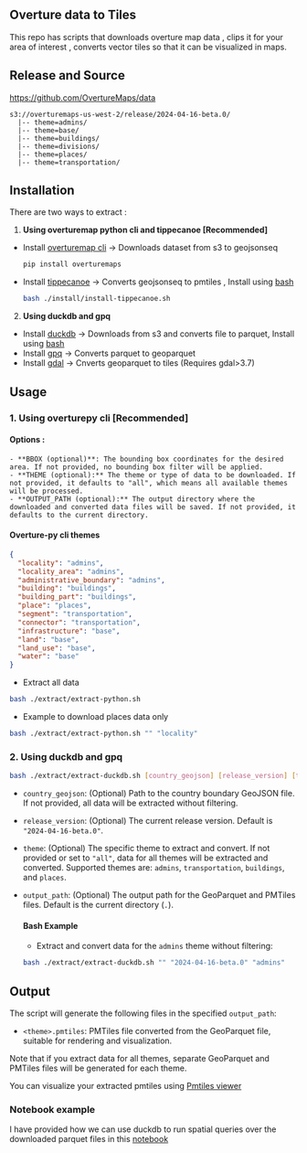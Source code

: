 ## Overture data to Tiles

This repo has scripts that downloads overture map data , clips it for your area of interest , converts vector tiles so that it can be visualized in maps.


## Release and Source 

https://github.com/OvertureMaps/data


```
s3://overturemaps-us-west-2/release/2024-04-16-beta.0/
  |-- theme=admins/
  |-- theme=base/
  |-- theme=buildings/
  |-- theme=divisions/
  |-- theme=places/
  |-- theme=transportation/
```

## Installation 

There are two ways to extract : 

1. **Using overturemap python cli and tippecanoe [Recommended]**

- Install [overturemap cli](https://github.com/OvertureMaps/overturemaps-py/tree/main) -> Downloads dataset from s3 to geojsonseq
  ```bash
  pip install overturemaps
- Install [tippecanoe](https://github.com/felt/tippecanoe) -> Converts geojsonseq to pmtiles , Install using [bash](./install/install-tippecanoe.sh)
  ```bash
  bash ./install/install-tippecanoe.sh

2. **Using duckdb and gpq**

- Install [duckdb](https://duckdb.org/docs/installation/index) -> Downloads from s3 and converts file to parquet, Install using [bash](./install/install-duckdb.sh)
- Install [gpq](https://github.com/planetlabs/gpq#installation) -> Converts parquet to geoparquet 
- Install [gdal](https://gdal.org/programs/ogr2ogr.html) -> Cnverts geoparquet to tiles (Requires gdal>3.7)



## Usage 


### 1. Using overturepy cli [Recommended]

  #### Options : 
    - **BBOX (optional)**: The bounding box coordinates for the desired area. If not provided, no bounding box filter will be applied.
    - **THEME (optional):** The theme or type of data to be downloaded. If not provided, it defaults to "all", which means all available themes will be processed.
    - **OUTPUT_PATH (optional):** The output directory where the downloaded and converted data files will be saved. If not provided, it defaults to the current directory.
  
  #### Overture-py cli themes 
```json 
{
  "locality": "admins",
  "locality_area": "admins",
  "administrative_boundary": "admins",
  "building": "buildings",
  "building_part": "buildings",
  "place": "places",
  "segment": "transportation",
  "connector": "transportation",
  "infrastructure": "base",
  "land": "base",
  "land_use": "base",
  "water": "base"
}
```


  - Extract all data

  ```bash 
  bash ./extract/extract-python.sh 
  ```


  - Example to download places data only 

  ```bash
  bash ./extract/extract-python.sh "" "locality"
  ```
  

### 2. Using duckdb and gpq 

  ```bash
  bash ./extract/extract-duckdb.sh [country_geojson] [release_version] [theme] [output_path]
  ```
  - `country_geojson`: (Optional) Path to the country boundary GeoJSON file. If not provided, all data will be extracted without filtering.
  - `release_version`: (Optional) The current release version. Default is `"2024-04-16-beta.0"`.
  - `theme`: (Optional) The specific theme to extract and convert. If not provided or set to `"all"`, data for all themes will be extracted and converted. Supported themes are: `admins`, `transportation`, `buildings`, and `places`.
  - `output_path`: (Optional) The output path for the GeoParquet and PMTiles files. Default is the current directory (`.`).

    #### Bash Example

    - Extract and convert data for the `admins` theme without filtering:
    
    ```bash
    bash ./extract/extract-duckdb.sh "" "2024-04-16-beta.0" "admins"
    ```

## Output

The script will generate the following files in the specified `output_path`:

- `<theme>.pmtiles`: PMTiles file converted from the GeoParquet file, suitable for rendering and visualization.

Note that if you extract data for all themes, separate GeoParquet and PMTiles files will be generated for each theme.

You can visualize your extracted pmtiles using [Pmtiles viewer](https://protomaps.github.io/PMTiles/)


### Notebook example

I have provided how we can use duckdb to run spatial queries over the downloaded parquet files in this [notebook](./overture_duckdb.ipynb) 
